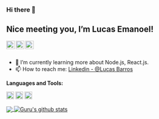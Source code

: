 ### Hi there 👋

## Nice meeting you, I’m Lucas Emanoel! 

<a href="https://www.instagram.com/luccas.brs/">
  <img align="left" alt="
  's Instagram" width="22px" src="https://cdn.jsdelivr.net/npm/simple-icons@6.6.0/icons/instagram.svg" />
</a>
<a href="https://www.linkedin.com/in/lucas-barros-979011135">
  <img align="left" alt="My Linkdein" width="22px" src="https://cdn.jsdelivr.net/npm/simple-icons@v3/icons/linkedin.svg" />
</a>
<a href="https://github.com/LucasEmanoel">
  <img align="left" alt="My Github" width="22px" src="https://cdn.jsdelivr.net/npm/simple-icons@v3/icons/github.svg" />
</a>

<br/>
<br/>

- 🌱 I’m currently learning more about Node.js, React.js.
- 📫 How to reach me: [Linkedin - @Lucas Barros](https://www.linkedin.com/in/lucas-barros-979011135)

**Languages and Tools:**  

<code><img height="20" src="https://cdn.jsdelivr.net/npm/simple-icons@6.6.0/icons/javascript.svg"></code>
<code><img height="20" src="https://cdn.jsdelivr.net/npm/simple-icons@6.6.0/icons/react.svg"></code>
<code><img height="20" src="https://cdn.jsdelivr.net/npm/simple-icons@6.6.0/icons/tsnode.svg"></code>


<a href="https://github.com/LucasEmanoel">
  <img align="center" src="https://github-readme-stats.vercel.app/api/top-langs/?username=LucasEmanoel&theme=light&hide_langs_below=1" />
</a>
<a href="https://github.com/LucasEmanoel">
 <img align="center" src="https://github-readme-stats.vercel.app/api?username=LucasEmanoel&show_icons=true&theme=light&line_height=27" alt="Guru's github stats"/>
</a>


